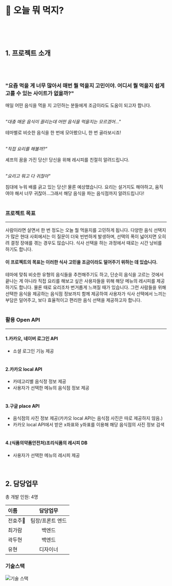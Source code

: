 # 🥘 오늘 뭐 먹지? 

<br><br><br>
## 1. 프로젝트 소개

<br><br>
### "요즘 먹을 게 너무 많아서 매번 뭘 먹을지 고민이야. 어디서 뭘 먹을지 쉽게 고를 수 있는 사이트가 없을까?"


매일 어떤 음식을 먹을 지 고민하는 분들에게 조금이라도 도움이 되고자 합니다.<br><br>


*"대충 매운 음식이 끌리는데 어떤 음식을 먹을지는 모르겠어..."*

테마별로 비슷한 음식을 한 번에 모아봤으니, 한 번 골라보시죠!<br><br>


*"직접 요리를 해볼까?"*

셰프의 꿈을 가진 당신! 당신을 위해 레시피를 친절히 알려드립니다.<br><br>


*"요리고 뭐고 다 귀찮아"*

침대에 누워 배를 긁고 있는 당신! 물론 예상했습니다. 요리는 설거지도 해야하고, 움직여야 해서 너무 귀찮아...그래서 해당 음식을 파는 음식점까지 알려드립니다!<br><br>


### 프로젝트 목표
---
사람이라면 살면서 한 번 정도는 오늘 뭘 먹을지를 고민하게 됩니다. 다양한 음식 선택지가 많은 현대 사회에서는 이 질문이 더욱 빈번하게 발생하며, 선택의 폭이 넓어지면 오히려 결정 장애를 겪는 경우도 많습니다. 식사 선택을 하는 과정에서 때로는 시간 낭비를 하기도 합니다.<br>
#### 이 프로젝트의 목표는 이러한 식사 고민을 조금이라도 덜어주기 위하는 데 있습니다.
테마에 맞춰 비슷한 유형의 음식들을 추천해주기도 하고, 단순히 음식을 고르는 것에서 끝나는 게 아니라 직접 요리를 해보고 싶은 사용자들을 위해 해당 메뉴의 레시피를 제공하기도 합니다.
물론 때로 요리조차 번거롭게 느껴질 때가 있습니다. 그런 사람들을 위해 선택한 음식을 제공하는 음식점 정보까지 함께 제공하여 사용자가 식사 선택에서 느끼는 부담은 덜어주고, 보다 효율적이고 편리한 음식 선택을 제공하고자 합니다.<br><br>

### 활용 Open API
---
#### 1.카카오, 네이버 로그인 API

 - 소셜 로그인 기능 제공<br><br>

#### 2.카카오 local API

 - 카테고리별 음식정 정보 제공
 - 사용자가 선택한 메뉴의 음식점 정보 제공<br><br>

#### 3.구글 place API

 - 음식점의 사진 정보 제공(카카오 local API는 음식점 사진은 따로 제공하지 않음.)
 - 카카오 local API에서 받은 x좌표와 y좌표를 이용해 해당 음식점의 사진 정보 검색<br><br>

#### 4.(식품의약품안전처)조리식품의 레시피 DB

 - 사용자가 선택한 메뉴의 레시피 제공<br><br><br>

## 2. 담당업무
총 개발 인원: 4명

| 이름   | 담당업무      | 
|:--------|:----------:|
| 전효주👑 | 팀장/프론트 엔드 | 
| 최가람 | 백엔드       | 
| 곽두현 | 백엔드       | 
| 유현 | 디자이너       | 

### 기술스택
![기술 스택](https://github.com/user-attachments/assets/81e4dc12-437e-42c7-a339-95c8b6605071)

